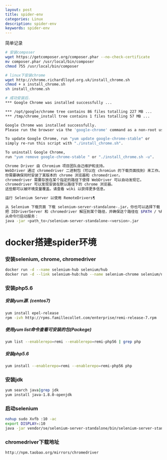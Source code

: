```yaml
---
layout: post
title: spider-env
categories: Linux
description: spider-env
keywords: spider-env
---
```


简单记录

```bash
# 安装composer
wget https://getcomposer.org/composer.phar --no-check-certificate
mv composer.phar /usr/local/bin/composer
chmod 755 /usr/local/bin/composer
```

```bash
# linux下安装chrome
wget http://chrome.richardlloyd.org.uk/install_chrome.sh
chmod + x install_chrome.sh
sh install_chrome.sh
```

```bash
# 成功安装后.
*** Google Chrome was installed successfully ...

*** /opt/google/chrome tree contains 86 files totalling 227 MB ...
*** /tmp/chrome_install tree contains 1 files totalling 57 MB ...

Google Chrome was installed successfully.
Please run the browser via the 'google-chrome' command as a non-root user.

To update Google Chrome, run "yum update google-chrome-stable" or
simply re-run this script with "./install_chrome.sh".

To uninstall Google Chrome,
run "yum remove google-chrome-stable " or "./install_chrome.sh -u".
```



```bash
Chrome Driver 由 Chromium 项目团队自己维护和支持。
WebDriver 通过 chromedriver 二进制包（可以在 chromiun 的下载页面找到）来工作。
你需要确保同时安装了某版本的 chrome 浏览器和 chromedriver。
chromedriver 需要存放在某个指定的路径下使得 WebDriver 可以自动发现它。
chromedriver 可以发现安装在默认路径下的 chrome 浏览器。
这些都可以被环境变量覆盖。请查看 wiki 以获得更多信息。
```

```bash
运行 Selenium Server 以使用 RemoteDrivers¶

从 Selenium 下载页面 下载 selenium-server-standalone-.jar，你也可以选择下载 IEDriverServer。如果你需要测试 chrome，则从 google code 下载它。
把 IEDriverServer 和 chromedriver 解压到某个路径，并确保这个路径在 $PATH / %PATH% 中，这样 Selenium Server 就可以不需要任何设置就能操作 IE 和 chrome。
从命令行启动服务：
java -jar <path_to>/selenium-server-standalone-<version>.jar
```


# docker搭建spider环境

### 安装selenium, chrome, chromedriver

```bash
docker run -d --name selenium-hub selenium/hub
docker run -d --link selenium-hub:hub --name selenium-chrome selenium/node-chrome
```

### 安装php5.6

##### 安装yum源. (centos7)

```bash
yum install epel-release
rpm -ivh http://rpms.famillecollet.com/enterprise/remi-release-7.rpm
```

##### 使用yum list命令查看可安装的包(Packege)

```bash
yum list --enablerepo=remi --enablerepo=remi-php56 | grep php
```

##### 安装php5.6

```bash
yum install --enablerepo=remi --enablerepo=remi-php56 php
```


### 安装jdk

```bash
yum search java|grep jdk
yum install java-1.8.0-openjdk
```

### 启动selenium 

```bash
nohup sudo Xvfb :10 -ac
export DISPLAY=:10
java -jar vendor/se/selenium-server-standalone/bin/selenium-server-standalone.jar -Dwebdriver.chrome.bin="/usr/bin/google-chrome" -Dwebdriver.chrome.driver="vendor/bin/chromedriver"
```

### chromedriver下载地址

```bash
http://npm.taobao.org/mirrors/chromedriver
```

